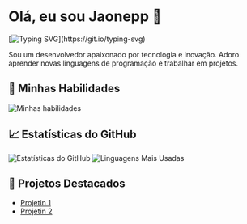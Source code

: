 # Olá, eu sou Jaonepp 👋
[![Typing SVG](https://readme-typing-svg.demolab.com?font=Fira+Code&pause=1000&color=F7E100FA&width=435&lines=Ol%C3%A1+me+chamo+Juan!)](https://git.io/typing-svg)


Sou um desenvolvedor apaixonado por tecnologia e inovação. Adoro aprender novas 
linguagens de programação e trabalhar em projetos.

## 🚀 Minhas Habilidades

![Minhas habilidades](https://go-skill-icons.vercel.app/api/icons?i=html,css,js,lua,robloxstudio,vscode)





## 📈 Estatísticas do GitHub
![Estatísticas do GitHub](https://github-readme-stats.vercel.app/api?username=jaonepp&show_icons=true&theme=radical)
![Linguagens Mais Usadas](https://github-readme-stats.vercel.app/api/top-langs/?username=jaonepp&layout=compact&theme=radical)

## 🌟 Projetos Destacados
- [Projetin 1](https://github.com/jaonepp/Portifolio-do-jaone)
- [Projetin 2](https://github.com/jaonepp/Portifolio-do-jaone)
